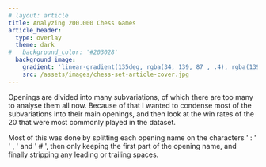```yaml
---
# layout: article
title: Analyzing 200.000 Chess Games
article_header:
  type: overlay
  theme: dark
#   background_color: '#203028'
  background_image:
    gradient: 'linear-gradient(135deg, rgba(34, 139, 87 , .4), rgba(139, 34, 139, .4))'
    src: /assets/images/chess-set-article-cover.jpg
---
```


Openings are divided into many subvariations, of which there are too many to analyse them all now. Because of that I wanted to condense most of the subvariations into their main openings, and then look at the win rates of the 20 that were most commonly played in the dataset.
<!--more-->

Most of this was done by splitting each opening name on the characters ' : ' ' , ' and  ' # ', then only keeping the first part of the opening name, and finally stripping any leading or trailing spaces.
